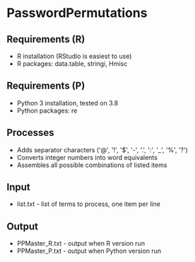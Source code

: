 # PasswordPermutations

## Requirements (R)
* R installation (RStudio is easiest to use)
* R packages: data.table, stringi, Hmisc

## Requirements (P)
* Python 3 installation, tested on 3.8
* Python packages: re

## Processes
* Adds separator characters ('@', '!', '$', '-', '.', ':', '_', '%', '?')
* Converts integer numbers into word equivalents
* Assembles all possible combinations of listed items

## Input
* list.txt - list of terms to process, one item per line

## Output
* PPMaster_R.txt - output when R version run
* PPMaster_P.txt - output when Python version run
